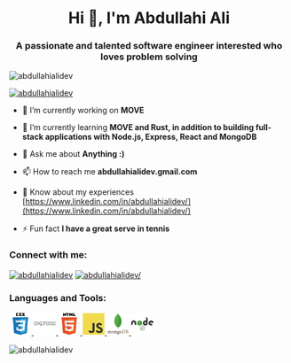 <h1 align="center">Hi 👋, I'm Abdullahi Ali</h1>
<h3 align="center">A passionate and talented software engineer interested who loves problem solving</h3>

<p align="left"> <img src="https://komarev.com/ghpvc/?username=abdullahialidev&label=Profile%20views&color=0e75b6&style=flat" alt="abdullahialidev" /> </p>

<p align="left"> <a href="https://twitter.com/abdullahialidev" target="blank"><img src="https://img.shields.io/twitter/follow/abdullahialidev?logo=twitter&style=for-the-badge" alt="abdullahialidev" /></a> </p>

- 🔭 I’m currently working on **MOVE**

- 🌱 I’m currently learning **MOVE and Rust, in addition to building full-stack applications with Node.js, Express, React and MongoDB**


- 💬 Ask me about **Anything :)**

- 📫 How to reach me **abdullahialidev.gmail.com**

- 📄 Know about my experiences [https://www.linkedin.com/in/abdullahialidev/](https://www.linkedin.com/in/abdullahialidev/)

- ⚡ Fun fact **I have a great serve in tennis**

<h3 align="left">Connect with me:</h3>
<p align="left">
<a href="https://twitter.com/abdullahialidev" target="blank"><img align="center" src="https://raw.githubusercontent.com/rahuldkjain/github-profile-readme-generator/master/src/images/icons/Social/twitter.svg" alt="abdullahialidev" height="30" width="40" /></a>
<a href="https://linkedin.com/in/abdullahialidev/" target="blank"><img align="center" src="https://raw.githubusercontent.com/rahuldkjain/github-profile-readme-generator/master/src/images/icons/Social/linked-in-alt.svg" alt="abdullahialidev/" height="30" width="40" /></a>
</p>

<h3 align="left">Languages and Tools:</h3>
<p align="left"> <a href="https://www.w3schools.com/css/" target="_blank" rel="noreferrer"> <img src="https://raw.githubusercontent.com/devicons/devicon/master/icons/css3/css3-original-wordmark.svg" alt="css3" width="40" height="40"/> </a> <a href="https://expressjs.com" target="_blank" rel="noreferrer"> <img src="https://raw.githubusercontent.com/devicons/devicon/master/icons/express/express-original-wordmark.svg" alt="express" width="40" height="40"/> </a> <a href="https://www.w3.org/html/" target="_blank" rel="noreferrer"> <img src="https://raw.githubusercontent.com/devicons/devicon/master/icons/html5/html5-original-wordmark.svg" alt="html5" width="40" height="40"/> </a> <a href="https://developer.mozilla.org/en-US/docs/Web/JavaScript" target="_blank" rel="noreferrer"> <img src="https://raw.githubusercontent.com/devicons/devicon/master/icons/javascript/javascript-original.svg" alt="javascript" width="40" height="40"/> </a> <a href="https://www.mongodb.com/" target="_blank" rel="noreferrer"> <img src="https://raw.githubusercontent.com/devicons/devicon/master/icons/mongodb/mongodb-original-wordmark.svg" alt="mongodb" width="40" height="40"/> </a> <a href="https://nodejs.org" target="_blank" rel="noreferrer"> <img src="https://raw.githubusercontent.com/devicons/devicon/master/icons/nodejs/nodejs-original-wordmark.svg" alt="nodejs" width="40" height="40"/> </a> </p>

<p><img align="center" src="https://github-readme-stats.vercel.app/api/top-langs?username=abdullahialidev&show_icons=true&locale=en&layout=compact" alt="abdullahialidev" /></p>
